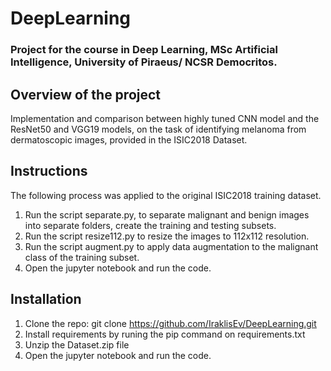 # DeepLearning
### Project for the course in Deep Learning, MSc Artificial Intelligence, University of Piraeus/ NCSR Democritos.
## Overview of the project
Implementation and comparison between highly tuned CNN model and the ResNet50 and VGG19 models, on the task of identifying melanoma from dermatoscopic images, provided in the ISIC2018 Dataset.

## Instructions
The following process was applied to the original ISIC2018 training dataset.
1. Run the script separate.py, to separate malignant and benign images into separate folders, create the training and testing subsets.
2. Run the script resize112.py to resize the images to 112x112 resolution.
3. Run the script augment.py to apply data augmentation to the malignant class of the training subset.
4. Open the jupyter notebook and run the code.

## Installation
1. Clone the repo: git clone https://github.com/IraklisEv/DeepLearning.git
2. Install requirements by runing the pip command on requirements.txt
3. Unzip the Dataset.zip file
4. Open the jupyter notebook and run the code.
